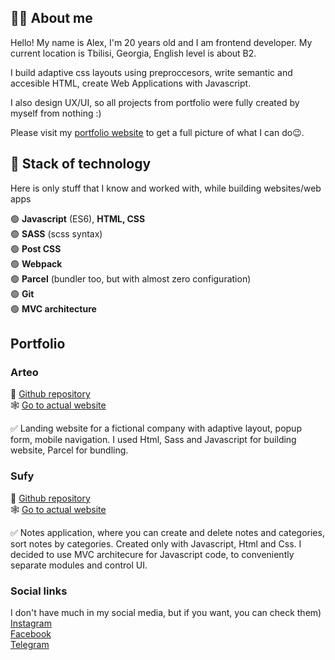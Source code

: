 ## 🧑‍💻 About me
Hello! My name is Alex, I'm 20 years old and I am frontend developer.
My current location is Tbilisi, Georgia, English level is about B2.

 I build adaptive css layouts using preproccesors, write semantic and accesible HTML, create Web Applications with Javascript.

I also design UX/UI, so all projects from portfolio were fully created by myself from nothing :)

Please visit my [portfolio website](alexkharlam.dev) to get a full picture of what I can do😉.

## 🔧 Stack of technology
Here is only stuff that I know and worked with, while building websites/web apps

🟢  **Javascript** (ES6), **HTML, CSS**                                                                                                                      
🟢  **SASS** (scss syntax)                                                                            
🟢  **Post CSS**  
🟢  **Webpack**   
🟢  **Parcel** (bundler too, but with almost zero configuration)  
🟢  **Git**  
🟢  **MVC architecture**  


## Portfolio
### Arteo
🧾 [Github repository](github.com)  
🕸️ [Go to actual website](arteo.netlify.app)

   ✅ Landing website for a fictional company with adaptive layout, popup form, mobile navigation.
   I used Html, Sass and Javascript for building website, Parcel for bundling.

### Sufy
🧾 [Github repository](github.com)  
🕸️ [Go to actual website](sufy.netlify.app)

✅ Notes application, where you can create and delete notes and categories, sort notes by categories. Created only with Javascript, Html and Css. I decided to use MVC architecure for Javascript code, to conveniently separate modules and control UI. 

### Social links
I don't have much in my social media, but if you want, you can check them)  
   [Instagram](https://www.instagram.com/a__kharlam/)  
   [Facebook](https://www.facebook.com/profile.php?id=100073837724902)  
   [Telegram](https://t.me/KHARLAM0)
